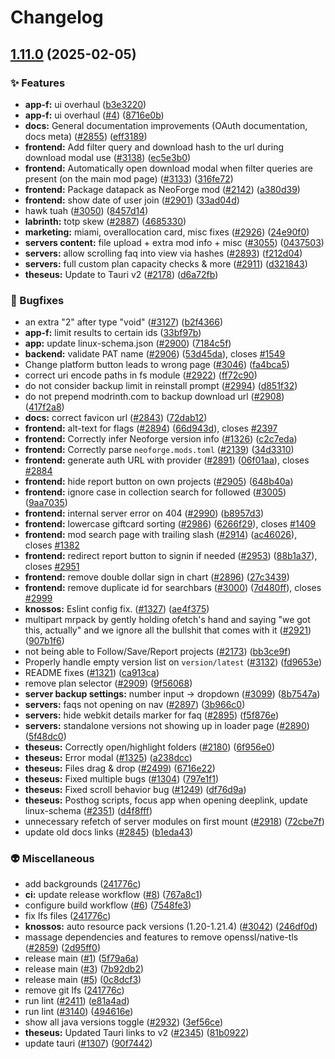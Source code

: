 # Changelog

## [1.11.0](https://github.com/marcusk-studio/hippolytus/compare/apps-v1.10.0...apps-v1.11.0) (2025-02-05)


### ✨ Features

* **app-f:** ui overhaul ([b3e3220](https://github.com/marcusk-studio/hippolytus/commit/b3e32207042edd1d2c4015a198d7fca21fe64918))
* **app-f:** ui overhaul ([#4](https://github.com/marcusk-studio/hippolytus/issues/4)) ([8716e0b](https://github.com/marcusk-studio/hippolytus/commit/8716e0b7a1e7974679ebaff50e4ae19b3e3bc24d))
* **docs:** General documentation improvements (OAuth documentation, docs meta) ([#2855](https://github.com/marcusk-studio/hippolytus/issues/2855)) ([eff3189](https://github.com/marcusk-studio/hippolytus/commit/eff3189ded12ad91197702bc71c373a7ee3bcc7e))
* **frontend:** Add filter query and download hash to the url during download modal use ([#3138](https://github.com/marcusk-studio/hippolytus/issues/3138)) ([ec5e3b0](https://github.com/marcusk-studio/hippolytus/commit/ec5e3b005097b9c24276a4aa4edf225a9dec0e17))
* **frontend:** Automatically open download modal when filter queries are present (on the main mod page) ([#3133](https://github.com/marcusk-studio/hippolytus/issues/3133)) ([316fe72](https://github.com/marcusk-studio/hippolytus/commit/316fe72ea521adc0b516fe8464287411bae0cb4b))
* **frontend:** Package datapack as NeoForge mod ([#2142](https://github.com/marcusk-studio/hippolytus/issues/2142)) ([a380d39](https://github.com/marcusk-studio/hippolytus/commit/a380d39865bc905636f2356411aa47be1be89d47))
* **frontend:** show date of user join ([#2901](https://github.com/marcusk-studio/hippolytus/issues/2901)) ([33ad04d](https://github.com/marcusk-studio/hippolytus/commit/33ad04d03680aa86287cd0655cd2f157e8985676))
* hawk tuah ([#3050](https://github.com/marcusk-studio/hippolytus/issues/3050)) ([8457d14](https://github.com/marcusk-studio/hippolytus/commit/8457d1484b6ed9a16f70673c6c28414e68cb5e8a))
* **labrinth:** totp skew ([#2887](https://github.com/marcusk-studio/hippolytus/issues/2887)) ([4685330](https://github.com/marcusk-studio/hippolytus/commit/4685330eaf71991fabbb135b0817dbd4a36238b1))
* **marketing:** miami, overallocation card, misc fixes ([#2926](https://github.com/marcusk-studio/hippolytus/issues/2926)) ([24e90f0](https://github.com/marcusk-studio/hippolytus/commit/24e90f0a540c98270b9473ba99a25af66600eb03))
* **servers content:** file upload + extra mod info + misc ([#3055](https://github.com/marcusk-studio/hippolytus/issues/3055)) ([0437503](https://github.com/marcusk-studio/hippolytus/commit/0437503b752e43aa34a25daa0ff9903a59e1602f))
* **servers:** allow scrolling faq into view via hashes ([#2893](https://github.com/marcusk-studio/hippolytus/issues/2893)) ([f212d04](https://github.com/marcusk-studio/hippolytus/commit/f212d0426102e8cec646bd381bc058864184e611))
* **servers:** full custom plan capacity checks & more ([#2911](https://github.com/marcusk-studio/hippolytus/issues/2911)) ([d321843](https://github.com/marcusk-studio/hippolytus/commit/d321843c02c8accb63886d5d86be1bb085209484))
* **theseus:** Update to Tauri v2 ([#2178](https://github.com/marcusk-studio/hippolytus/issues/2178)) ([d6a72fb](https://github.com/marcusk-studio/hippolytus/commit/d6a72fbfc4613a45acaa38e0e73da9bcc455e87a))


### 🐛 Bugfixes

* an extra "2" after type "void" ([#3127](https://github.com/marcusk-studio/hippolytus/issues/3127)) ([b2f4366](https://github.com/marcusk-studio/hippolytus/commit/b2f4366415d832bc0e491bc45e9419804fa19a48))
* **app-f:** limit results to certain ids ([33bf97b](https://github.com/marcusk-studio/hippolytus/commit/33bf97bbe370ee1501db6c815e9ce0a635bc5303))
* **app:** update linux-schema.json ([#2900](https://github.com/marcusk-studio/hippolytus/issues/2900)) ([7184c5f](https://github.com/marcusk-studio/hippolytus/commit/7184c5f5c7a5346c2581f3650024010b1650fb29))
* **backend:** validate PAT name ([#2906](https://github.com/marcusk-studio/hippolytus/issues/2906)) ([53d45da](https://github.com/marcusk-studio/hippolytus/commit/53d45dafc2fd58e1cb1cebde856dbab6bd23f77f)), closes [#1549](https://github.com/marcusk-studio/hippolytus/issues/1549)
* Change platform button leads to wrong page ([#3046](https://github.com/marcusk-studio/hippolytus/issues/3046)) ([fa4bca5](https://github.com/marcusk-studio/hippolytus/commit/fa4bca5cb8e463cab7c948dedd10bd8f69f3ceb9))
* correct uri encode paths in fs module ([#2922](https://github.com/marcusk-studio/hippolytus/issues/2922)) ([ff72c90](https://github.com/marcusk-studio/hippolytus/commit/ff72c906ba7180ce5a9da4550bc33284599fc809))
* do not consider backup limit in reinstall prompt ([#2994](https://github.com/marcusk-studio/hippolytus/issues/2994)) ([d851f32](https://github.com/marcusk-studio/hippolytus/commit/d851f32ea0fd6b5c35e40ba10558e73f63113467))
* do not prepend modrinth.com to backup download url ([#2908](https://github.com/marcusk-studio/hippolytus/issues/2908)) ([417f2a8](https://github.com/marcusk-studio/hippolytus/commit/417f2a8b9188900dba9fe2b7fdca9399dc9571ec))
* **docs:** correct favicon url ([#2843](https://github.com/marcusk-studio/hippolytus/issues/2843)) ([72dab12](https://github.com/marcusk-studio/hippolytus/commit/72dab1203353b8b4a52eba5f47763e4a3c7c794e))
* **frontend:** alt-text for flags ([#2894](https://github.com/marcusk-studio/hippolytus/issues/2894)) ([66d943d](https://github.com/marcusk-studio/hippolytus/commit/66d943d391de783d5ac4eccabeda52a19a5808a6)), closes [#2397](https://github.com/marcusk-studio/hippolytus/issues/2397)
* **frontend:** Correctly infer Neoforge version info ([#1326](https://github.com/marcusk-studio/hippolytus/issues/1326)) ([c2c7eda](https://github.com/marcusk-studio/hippolytus/commit/c2c7eda799a53fc6042bb04f0716441be1a5f3ff))
* **frontend:** Correctly parse `neoforge.mods.toml` ([#2139](https://github.com/marcusk-studio/hippolytus/issues/2139)) ([34d3310](https://github.com/marcusk-studio/hippolytus/commit/34d3310eae05c23c88aadd4577b450bca1ae3f49))
* **frontend:** generate auth URL with provider ([#2891](https://github.com/marcusk-studio/hippolytus/issues/2891)) ([06f01aa](https://github.com/marcusk-studio/hippolytus/commit/06f01aa85c17a4164ac7971c475e508b28f5779c)), closes [#2884](https://github.com/marcusk-studio/hippolytus/issues/2884)
* **frontend:** hide report button on own projects ([#2905](https://github.com/marcusk-studio/hippolytus/issues/2905)) ([648b40a](https://github.com/marcusk-studio/hippolytus/commit/648b40a8f5e44066f5b0b383b114f7cb15eaa873))
* **frontend:** ignore case in collection search for followed ([#3005](https://github.com/marcusk-studio/hippolytus/issues/3005)) ([9aa7035](https://github.com/marcusk-studio/hippolytus/commit/9aa70359a85717a2f482ae0da9a21a1054507eb5))
* **frontend:** internal server error on 404 ([#2990](https://github.com/marcusk-studio/hippolytus/issues/2990)) ([b8957d3](https://github.com/marcusk-studio/hippolytus/commit/b8957d386acffefc706e28b43654d07b9689fced))
* **frontend:** lowercase giftcard sorting ([#2986](https://github.com/marcusk-studio/hippolytus/issues/2986)) ([6266f29](https://github.com/marcusk-studio/hippolytus/commit/6266f29b99d8b9d22f9d814c0afe45511350013e)), closes [#1409](https://github.com/marcusk-studio/hippolytus/issues/1409)
* **frontend:** mod search page with trailing slash ([#2914](https://github.com/marcusk-studio/hippolytus/issues/2914)) ([ac46026](https://github.com/marcusk-studio/hippolytus/commit/ac46026f99454d80d8b7b27693d00f0c36a886f0)), closes [#1382](https://github.com/marcusk-studio/hippolytus/issues/1382)
* **frontend:** redirect report button to signin if needed ([#2953](https://github.com/marcusk-studio/hippolytus/issues/2953)) ([88b1a37](https://github.com/marcusk-studio/hippolytus/commit/88b1a370d4efccc4fbf975cc4398f6f546a736c4)), closes [#2951](https://github.com/marcusk-studio/hippolytus/issues/2951)
* **frontend:** remove double dollar sign in chart ([#2896](https://github.com/marcusk-studio/hippolytus/issues/2896)) ([27c3439](https://github.com/marcusk-studio/hippolytus/commit/27c3439120998d220d8ba8d39aba96b81152e5b6))
* **frontend:** remove duplicate id for searchbars ([#3000](https://github.com/marcusk-studio/hippolytus/issues/3000)) ([7d480ff](https://github.com/marcusk-studio/hippolytus/commit/7d480ffbd62f578d5f39d022bcdd318ad0dd9b9a)), closes [#2999](https://github.com/marcusk-studio/hippolytus/issues/2999)
* **knossos:** Eslint config fix. ([#1327](https://github.com/marcusk-studio/hippolytus/issues/1327)) ([ae4f375](https://github.com/marcusk-studio/hippolytus/commit/ae4f3759c23b1d59a4a0facf72e67caa02867d0d))
* multipart mrpack by gently holding ofetch's hand and saying "we got this, actually" and we ignore all the bullshit that comes with it ([#2921](https://github.com/marcusk-studio/hippolytus/issues/2921)) ([907b1f6](https://github.com/marcusk-studio/hippolytus/commit/907b1f67ed96fb9bcb1d4439e3b613e28383825c))
* not being able to Follow/Save/Report projects ([#2173](https://github.com/marcusk-studio/hippolytus/issues/2173)) ([bb3ce9f](https://github.com/marcusk-studio/hippolytus/commit/bb3ce9fbc6c61f90e33ca124ebc289e06d6448ed))
* Properly handle empty version list on `version/latest` ([#3132](https://github.com/marcusk-studio/hippolytus/issues/3132)) ([fd9653e](https://github.com/marcusk-studio/hippolytus/commit/fd9653e2837b995666baa34fdad3d680bac415d7))
* README fixes ([#1321](https://github.com/marcusk-studio/hippolytus/issues/1321)) ([ca913ca](https://github.com/marcusk-studio/hippolytus/commit/ca913cafbcbbe9bf312830f060eab65eaa673332))
* remove plan selector ([#2909](https://github.com/marcusk-studio/hippolytus/issues/2909)) ([9f56068](https://github.com/marcusk-studio/hippolytus/commit/9f5606889eea26cc415a4a3144dc6b00401a99bf))
* **server backup settings:** number input -&gt; dropdown ([#3099](https://github.com/marcusk-studio/hippolytus/issues/3099)) ([8b7547a](https://github.com/marcusk-studio/hippolytus/commit/8b7547ae38a48c2522cddfbaed8d012ba638c9e2))
* **servers:** faqs not opening on nav ([#2897](https://github.com/marcusk-studio/hippolytus/issues/2897)) ([3b966c0](https://github.com/marcusk-studio/hippolytus/commit/3b966c03ee1024671f140e77ef6d5db0ade869dc))
* **servers:** hide webkit details marker for faq ([#2895](https://github.com/marcusk-studio/hippolytus/issues/2895)) ([f5f876e](https://github.com/marcusk-studio/hippolytus/commit/f5f876e458debd66d999132a2bdbbaa39b8a96f7))
* **servers:** standalone versions not showing up in loader page ([#2890](https://github.com/marcusk-studio/hippolytus/issues/2890)) ([5f48dc0](https://github.com/marcusk-studio/hippolytus/commit/5f48dc08a9c90be076f377e0e7031841d4d32133))
* **theseus:** Correctly open/highlight folders ([#2180](https://github.com/marcusk-studio/hippolytus/issues/2180)) ([6f956e0](https://github.com/marcusk-studio/hippolytus/commit/6f956e0423055648be9effeaf74c1ba2b4b59ffc))
* **theseus:** Error modal ([#1325](https://github.com/marcusk-studio/hippolytus/issues/1325)) ([a238dcc](https://github.com/marcusk-studio/hippolytus/commit/a238dcc5e6d9b3cd8ad1f47b1edd1eba5e0ae13f))
* **theseus:** Files drag & drop ([#2499](https://github.com/marcusk-studio/hippolytus/issues/2499)) ([6716e22](https://github.com/marcusk-studio/hippolytus/commit/6716e2277d9b560b48ad5ec31980a84a4c66ea7c))
* **theseus:** Fixed multiple bugs ([#1304](https://github.com/marcusk-studio/hippolytus/issues/1304)) ([797e1f1](https://github.com/marcusk-studio/hippolytus/commit/797e1f1f214011cc36112f88bde7c609237fb2e1))
* **theseus:** Fixed scroll behavior bug ([#1249](https://github.com/marcusk-studio/hippolytus/issues/1249)) ([df76d9a](https://github.com/marcusk-studio/hippolytus/commit/df76d9a50ab393b858b4adc4b5416f9da9427a06))
* **theseus:** Posthog scripts, focus app when opening deeplink, update linux-schema ([#2351](https://github.com/marcusk-studio/hippolytus/issues/2351)) ([d4f8fff](https://github.com/marcusk-studio/hippolytus/commit/d4f8fff7af8c9cf842718b05d6104dac86392d39))
* unnecessary refetch of server modules on first mount ([#2918](https://github.com/marcusk-studio/hippolytus/issues/2918)) ([72cbe7f](https://github.com/marcusk-studio/hippolytus/commit/72cbe7f90581d58b262ad5ec511bdc90eee3311a))
* update old docs links ([#2845](https://github.com/marcusk-studio/hippolytus/issues/2845)) ([b1eda43](https://github.com/marcusk-studio/hippolytus/commit/b1eda435a503bb5382aa7c24260b8860d268cf3a))


### 👽 Miscellaneous

* add backgrounds ([241776c](https://github.com/marcusk-studio/hippolytus/commit/241776c751ee5975bf5b5b8b64964bde3485d282))
* **ci:** update release workflow ([#8](https://github.com/marcusk-studio/hippolytus/issues/8)) ([767a8c1](https://github.com/marcusk-studio/hippolytus/commit/767a8c1b1d3fba73b5463c60a0a8c419f8233b91))
* configure build workflow ([#6](https://github.com/marcusk-studio/hippolytus/issues/6)) ([7548fe3](https://github.com/marcusk-studio/hippolytus/commit/7548fe34dc8c4d6082dc74296aff331676e67151))
* fix lfs files ([241776c](https://github.com/marcusk-studio/hippolytus/commit/241776c751ee5975bf5b5b8b64964bde3485d282))
* **knossos:** auto resource pack versions (1.20-1.21.4) ([#3042](https://github.com/marcusk-studio/hippolytus/issues/3042)) ([246df0d](https://github.com/marcusk-studio/hippolytus/commit/246df0d107a6ca29528a37abe2a3978bb4c8294f))
* massage dependencies and features to remove openssl/native-tls ([#2859](https://github.com/marcusk-studio/hippolytus/issues/2859)) ([2d95ff0](https://github.com/marcusk-studio/hippolytus/commit/2d95ff08300671d14303c0cf800f89e740e45944))
* release main ([#1](https://github.com/marcusk-studio/hippolytus/issues/1)) ([5f79a6a](https://github.com/marcusk-studio/hippolytus/commit/5f79a6a94a43d7e3c2b7130284ac0d3cb0d9fc8d))
* release main ([#3](https://github.com/marcusk-studio/hippolytus/issues/3)) ([7b92db2](https://github.com/marcusk-studio/hippolytus/commit/7b92db2ade7e90e5bb8809147f6ca188d95a5c71))
* release main ([#5](https://github.com/marcusk-studio/hippolytus/issues/5)) ([0c8dcf3](https://github.com/marcusk-studio/hippolytus/commit/0c8dcf362d8bdde8a2282504ba7303e0ddda4f2c))
* remove git lfs ([241776c](https://github.com/marcusk-studio/hippolytus/commit/241776c751ee5975bf5b5b8b64964bde3485d282))
* run lint ([#2411](https://github.com/marcusk-studio/hippolytus/issues/2411)) ([e81a4ad](https://github.com/marcusk-studio/hippolytus/commit/e81a4ade974ba8da2602f49c86c6cd7e8a99920f))
* run lint ([#3140](https://github.com/marcusk-studio/hippolytus/issues/3140)) ([494616e](https://github.com/marcusk-studio/hippolytus/commit/494616e9f2e90c1c49db3e63c4b474abccc35028))
* show all java versions toggle ([#2932](https://github.com/marcusk-studio/hippolytus/issues/2932)) ([3ef56ce](https://github.com/marcusk-studio/hippolytus/commit/3ef56ce66ed61ab325a9b9b8d6ab0f505959b809))
* **theseus:** Updated Tauri links to v2 ([#2345](https://github.com/marcusk-studio/hippolytus/issues/2345)) ([81b0922](https://github.com/marcusk-studio/hippolytus/commit/81b0922c93a4341bcd82db92208b7095a25301b2))
* update tauri ([#1307](https://github.com/marcusk-studio/hippolytus/issues/1307)) ([90f7442](https://github.com/marcusk-studio/hippolytus/commit/90f74427d924824a222799d2a56bbfe510574b01))
